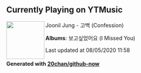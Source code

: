 ## Currently Playing on YTMusic

[<img align="left" width="100" src="https://lh3.googleusercontent.com/NxhQGI8yhhdYNpNrXsdSZQJLVTwulgYQdjFynEQB4Et9Rx3b0rAKTCM5QKHTAc6f0xyfvrFAkvJRzPU6">](https://music.youtube.com/channel/UCBIeVlt0jyBuRJ6r5GJFSmw)

Joonil Jung - 고백 (Confession)

**Albums**: 보고싶었어요 (I Missed You)

Last updated at 08/05/2020 11:58

#### Generated with [20chan/github-now](https://github.com/20chan/github-now)


<!--
**20chan/20chan** is a ✨ _special_ ✨ repository because its `README.md` (this file) appears on your GitHub profile.

Here are some ideas to get you started:

- 🔭 I’m currently working on ...
- 🌱 I’m currently learning ...
- 👯 I’m looking to collaborate on ...
- 🤔 I’m looking for help with ...
- 💬 Ask me about ...
- 📫 How to reach me: ...
- 😄 Pronouns: ...
- ⚡ Fun fact: ...
-->

